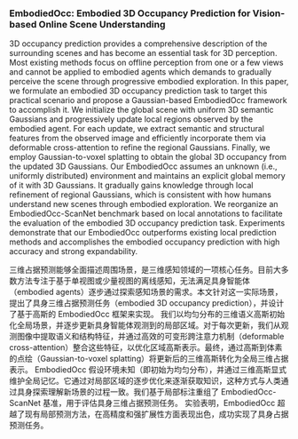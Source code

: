 ### EmbodiedOcc: Embodied 3D Occupancy Prediction for Vision-based Online Scene Understanding

3D occupancy prediction provides a comprehensive description of the surrounding scenes and has become an essential task for 3D perception. Most existing methods focus on offline perception from one or a few views and cannot be applied to embodied agents which demands to gradually perceive the scene through progressive embodied exploration. In this paper, we formulate an embodied 3D occupancy prediction task to target this practical scenario and propose a Gaussian-based EmbodiedOcc framework to accomplish it. We initialize the global scene with uniform 3D semantic Gaussians and progressively update local regions observed by the embodied agent. For each update, we extract semantic and structural features from the observed image and efficiently incorporate them via deformable cross-attention to refine the regional Gaussians. Finally, we employ Gaussian-to-voxel splatting to obtain the global 3D occupancy from the updated 3D Gaussians. Our EmbodiedOcc assumes an unknown (i.e., uniformly distributed) environment and maintains an explicit global memory of it with 3D Gaussians. It gradually gains knowledge through local refinement of regional Gaussians, which is consistent with how humans understand new scenes through embodied exploration. We reorganize an EmbodiedOcc-ScanNet benchmark based on local annotations to facilitate the evaluation of the embodied 3D occupancy prediction task. Experiments demonstrate that our EmbodiedOcc outperforms existing local prediction methods and accomplishes the embodied occupancy prediction with high accuracy and strong expandability.

三维占据预测能够全面描述周围场景，是三维感知领域的一项核心任务。目前大多数方法专注于基于单视图或少量视图的离线感知，无法满足具身智能体（embodied agents）逐步通过探索感知场景的需求。本文针对这一实际场景，提出了具身三维占据预测任务（embodied 3D occupancy prediction），并设计了基于高斯的 EmbodiedOcc 框架来实现。
我们以均匀分布的三维语义高斯初始化全局场景，并逐步更新具身智能体观测到的局部区域。对于每次更新，我们从观测图像中提取语义和结构特征，并通过高效的可变形跨注意力机制（deformable cross-attention）整合这些特征，以优化区域高斯表示。最终，通过高斯到体素的点绘（Gaussian-to-voxel splatting）将更新后的三维高斯转化为全局三维占据表示。
EmbodiedOcc 假设环境未知（即初始为均匀分布），并通过三维高斯显式维护全局记忆。它通过对局部区域的逐步优化来逐渐获取知识，这种方式与人类通过具身探索理解新场景的过程一致。我们基于局部标注重组了 EmbodiedOcc-ScanNet 基准，用于评估具身三维占据预测任务。
实验表明，EmbodiedOcc 超越了现有局部预测方法，在高精度和强扩展性方面表现出色，成功实现了具身占据预测任务。

